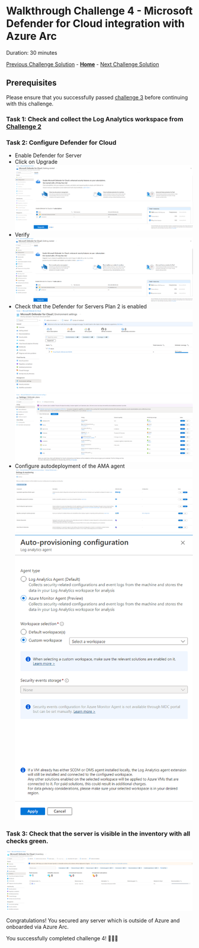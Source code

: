# Walkthrough Challenge 4 - Microsoft Defender for Cloud integration with Azure Arc

Duration: 30 minutes

[Previous Challenge Solution](../challenge-3/solution.md) - **[Home](../../Readme.md)** - [Next Challenge Solution](../challenge-5/solution.md)

## Prerequisites

Please ensure that you successfully passed [challenge 3](../../Readme.md#challenge-3) before continuing with this challenge.

### Task 1: Check and collect the Log Analytics workspace from [Challenge 2](../challenge-2/solution.md)

### Task 2: Configure Defender for Cloud
* Enable Defender for Server
* Click on Upgrade 
![image](./img/1.png)
* Verify
![image](./img/2.png)
* Check that the Defender for Servers Plan 2 is enabled
![image](./img/3.png)
![image](./img/4.png)
* Configure autodeployment of the AMA agent
![image](./img/5.png)
![image](./img/6.png)

### Task 3: Check that the server is visible in the inventory with all checks green.

![image](./img/7.png)

Congratulations! You secured any server which is outside of Azure and onboarded via Azure Arc.

You successfully completed challenge 4! 🚀🚀🚀

